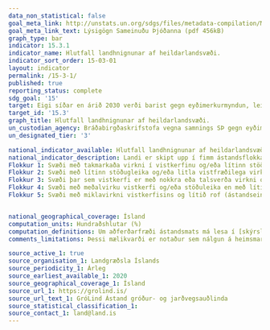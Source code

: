 ```yaml
---
data_non_statistical: false
goal_meta_link: http://unstats.un.org/sdgs/files/metadata-compilation/Metadata-Goal-15.pdf
goal_meta_link_text: Lýsigögn Sameinuðu Þjóðanna (pdf 456kB)
graph_type: bar
indicator: 15.3.1
indicator_name: Hlutfall landhnignunar af heildarlandsvæði.
indicator_sort_order: 15-03-01
layout: indicator
permalink: /15-3-1/
published: true
reporting_status: complete
sdg_goal: '15'
target: Eigi síðar en árið 2030 verði barist gegn eyðimerkurmyndun, leitast við að endurheimta hnignandi land og jarðveg, þ.m.t. land sem er raskað af eyðimerkurmyndun, þurrkum og flóðum, og unnið að því að koma á jafnvægi milli hnignunar og endurheimtar lands í heiminum. 
target_id: '15.3'
graph_title: Hlutfall landhnignunar af heildarlandsvæði.
un_custodian_agency: Bráðabirgðaskrifstofa vegna samnings SÞ gegn eyðimerkurmyndun (UNCCD)
un_designated_tier: '3'

national_indicator_available: Hlutfall landhnignunar af heildarlandsvæði.
national_indicator_description: Landi er skipt upp í fimm ástandsflokka eftir ástandi gróður- og jarðvegsauldina. Eftir því sem flokkur fær hærri einkunn því meiri er vistfræðileg virkni á svæðinu, því betri er vatnshagurinn og því meiri er stöðuleikinn og rofið minna.
Flokkur 1: Svæði með takmarkaða virkni í vistkerfinu og/eða lítinn stöðugleika auk mikils rofs (ástandseinkunn 5-12).
Flokkur 2: Svæði með lítinn stöðugleika og/eða litla vistfræðilega virkni (ástandseinkunn 13-16).
Flokkur 3: Svæði þar sem vistkerfi er með nokkra eða talsverða virkni og talsvert rof EÐA svæði með litla virkni og lítið rof, t.d. mosavaxin hraun EÐA svæði með nokkuð háa vistgerðaeinkunn en rof er töluvert/mikið, t.d. vel gróin svæði með virkum rofabörðum (ástandseinkunn 17-21).
Flokkur 4: Svæði með meðalvirku vistkerfi og/eða stöðuleika en með lítið rof eða svæði með mikla virkni vistkerfisins og frekar stöðug en með nokkuð rof, t.d. vel gróin svæði með rofabörðum (ástandseinkunn 22-26).
Flokkur 5: Svæði með miklavirkni vistkerfisins og lítið rof (ástandseinkunn 27-30). 


national_geographical_coverage: Ísland
computation_units: Hundraðshlutar (%)
computation_definitions: Um aðferðarfræði ástandsmats má lesa í [skýrslu um Stöðumat á ástandi gróðurog jarðvegsauðlinda Íslands](https://grolind.is/wp-content/uploads/2020/06/GroLind_stodumat_18_06_2020.pdf) 
comments_limitations: Þessi mælikvarði er notaður sem nálgun á heimsmarkmiðamælikvarða Sameinuðu Þjóðanna. Þar sem því má við komast er unnið að því að finna eða þróa íslensk gögn til að uppfylla forskrift Sameinuðu Þjóðanna. Þessi mælikvarði var fundinn í samstarfi við sérfræðinga á þessu sviði.

source_active_1: true
source_organisation_1: Landgræðsla Íslands
source_periodicity_1: Árleg
source_earliest_available_1: 2020
source_geographical_coverage_1: Ísland
source_url_1: https://grolind.is/
source_url_text_1: GróLind Ástand gróður- og jarðvegsauðlinda
source_statistical_classification_1: 
source_contact_1: land@land.is
---
```

